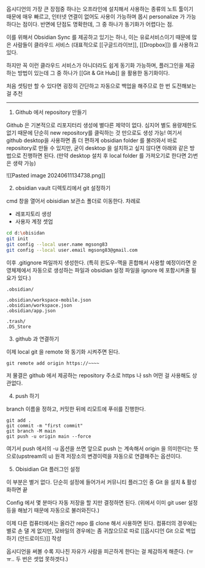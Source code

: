 

옵시디언의 가장 큰 장점중 하나는 오프라인에 설치해서 사용하는 종류의 노트 툴이기 때문에 매우 빠르고, 인터넷 연결이 없어도 사용이 가능하며 몹시 personalize 가 가능하다는 점이다. 반면에 단점도 명확한데, 그 중 하나가 동기화가 어렵다는 점.

이를 위해서 Obsidian Sync 를 제공하고 있기는 하나, 이는 유료서비스이기 때문에 많은 사람들이 클라우드 서비스 (대표적으로 [[구글드라이브]], [[Dropbox]]) 를 사용하고 있다. 

하지만 꼭 이런 클라우드 서비스가 아니더라도 쉽게 동기화 가능하며, 플러그인을 제공하는 방법이 있는데 그 중 하나가 [[Git & Git Hub]] 을 활용한 동기화이다. 


처음 셋팅만 할 수 있다면 굉장히 간단하고 자동으로 백업을 해주므로 한 번 도전해보는 걸 추천 

----



1) Github 에서 repository 만들기

 Github 은 기본적으로 리포지터리 생성에 별다른 제약이 없다.  심지어 별도 용량제한도 없기 때문에 단순히 new repository를 클릭하는 것 만으로도 생성 가능! 여기서 github desktop을 사용하면 좀 더 편하게 obsidian folder 를 불러와서 바로 repository로 만들 수 있지만, 굳이 desktop 을 설치하고 싶지 않다면 아래와 같은 방법으로 진행하면 된다. (만약 desktop 설치 후 local folder 를 가져오기로 한다면 2)번은 생략 가능)

![[Pasted image 20240611134738.png]]



2) obsidian vault 디렉토리에서 git 설정하기

cmd 창을 열어서 obisidian 보관소 폴더로 이동한다. 
차례로 
- 레포지토리 생성 
- 사용자 계정 셋업

```bash
cd d:\obisidan
git init
git config --local user.name mgsong83
git config --local user.email mgsong83@gmail.com
```

이후 .gitignore 파일까지 생성한다. (특히 윈도우-맥을 혼합해서 사용할 예정이라면 운영체제에서 자동으로 생성하는 파일과 obsidian 설정 파일을 ignore 에 포함시켜줄 필요가 있다.)

```git
.obsidian/

.obsidian/workspace-mobile.json
.obsidian/workspace.json
.obsidian/app.json

.trash/
.DS_Store
```


3) github 과 연결하기

이제  local git 을 remote 와 동기화 시켜주면 된다.

```git
git remote add origin https://~~~~ 
```

저 물결은 github 에서 제공하는 repository 주소로 https 나 ssh 어떤 걸 사용해도 상관없다. 



4) push 하기

branch 이름을 정하고, 커밋한 뒤에 리모트에 푸쉬를 진행한다.

```git
git add .
git commit -m "first commit"
git branch -M main
git push -u origin main --force
```

여기서 push 에서의 -u 옵션을 쓰면 앞으로 push 는 계속해서 origin 을 의미한다는 뜻으로(upstream의 u) 원격 저장소의 변경이력을 자동으로 연결해주는 옵션이다. 



5) Obisidian Git 플러그인 설정

이 부분은 별거 없다.  단순히 설정에 들어가서  커뮤니티 플러그인 중 Git 을 설치 & 활성화하면 끝

Config 에서 몇 분마다 자동 저장을 할 지만 결정하면 된다. (위에서 이미 git user 설정 등을 해놨기 때문에 자동으로 불러와진다.)



이제 다른 컴퓨터에서는 올라간 repo 를 clone 해서 사용하면 된다.  컴퓨터의 경우에는 별로 손 댈 게 없지만, 모바일의 경우에는 좀 귀찮으므로 따로 [[옵시디언 Git 으로 백업하기 (안드로이드)]] 작성 


옵시디언을 써볼 수록 지나친 자유가 사람을 피곤하게 한다는 걸 체감하게 해준다. (ㅠㅠ..  두 번은 셋업 못하겟다.)
